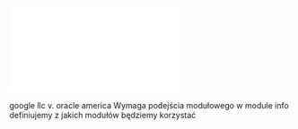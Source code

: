 ![](Notatki/Semestr%203/Języki%20programowania/Wykłady/Wykład%201/Wyk01-jdk-ide-TK.pdf)

google llc v. oracle america
Wymaga podejścia modułowego
w module info definiujemy z jakich modułów będziemy korzystać
